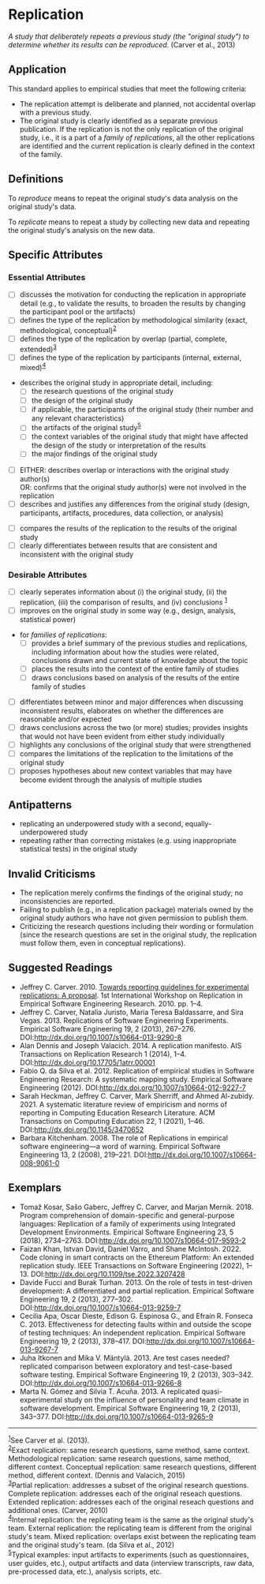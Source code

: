 # Replication
<standard name="Replication">


*<desc>A study that deliberately repeats a previous study (the "original study") to determine whether its results can be reproduced.</desc>* (Carver et al., 2013)


## Application 

This standard applies to empirical studies that meet the following criteria:

- The replication attempt is deliberate and planned, not accidental overlap with a previous study.
- The original study is clearly identified as a separate previous publication. If the replication is not the only replication of the original study, i.e., it is a part of a *family of replications*, all the other replications are identified and the current replication is clearly defined in the context of the family.
 

## Definitions
  
To _reproduce_ means to repeat the original study's data analysis on the original study's data.
  
To _replicate_ means to repeat a study by collecting new data and repeating the original study's analysis on the new data.


## Specific Attributes
	
### Essential Attributes
	
<checklist name="Essential">

<intro>

- [ ] discusses the motivation for conducting the replication in appropriate detail (e.g., to validate the results, to broaden the results by changing the participant pool or the artifacts)
- [ ] defines the type of the replication by methodological similarity (exact, methodological, conceptual)<sup>[2](#footnote2)</sup>
- [ ] defines the type of the replication by overlap (partial, complete, extended)<sup>[3](#footnote3)</sup>
- [ ] defines the type of the replication by participants (internal, external, mixed)<sup>[4](#footnote4)</sup>

<method>

- describes the original study in appropriate detail, including:
  - [ ] the research questions of the original study
  - [ ] the design of the original study 
  - [ ] if applicable, the participants of the original study (their number and any relevant characteristics)
  - [ ] the artifacts of the original study<sup>[5](#footnote5)</sup>
  - [ ] the context variables of the original study that might have affected the design of the study or interpretation of the results
  - [ ] the major findings of the original study
- [ ] EITHER: describes overlap or interactions with the original study author(s)    
	OR: confirms that the original study author(s) were not involved in the replication
- [ ] describes and justifies any differences from the original study (design, participants, artifacts, procedures, data collection, or analysis)

<results>

- [ ] compares the results of the replication to the results of the original study
- [ ] clearly differentiates between results that are consistent and inconsistent with the original study

<discussion>

<conclusion>
  
<other>

</checklist>
     
### Desirable Attributes

<checklist name="Desirable">

- [ ] 	clearly seperates information about (i) the original study, (ii) the replication, (iii) the comparison of results, and (iv) conclusions <sup>[1](#footnote1)</sup>
- [ ] 	improves on the original study in some way (e.g., design, analysis, statistical power)
- for *families of replications*:
  	- [ ] provides a brief summary of the previous studies and replications, including information about how the studies were related, conclusions drawn and current state of knowledge about the topic 
	- [ ] places the results into the context of the entire family of studies 
  	- [ ] draws conclusions based on analysis of the results of the entire family of studies 	
- [ ] 	differentiates between minor and major differences when discussing inconsistent results, elaborates on whether the differences are reasonable and/or expected
- [ ]	 draws conclusions across the two (or more) studies; provides insights that would not have been evident from either study individually
- [ ] 	highlights any conclusions of the original study that were strengthened
- [ ] 	compares the limitations of the replication to the limitations of the original study
- [ ] 	proposes hypotheses about new context variables that may have become evident through the analysis of multiple studies

</checklist> 


<!-- ### Extraordinary Attributes
<checklist name="Extraordinary">


</checklist>  -->
	
## Antipatterns
	
- replicating an underpowered study with a second, equally-underpowered study
- repeating rather than correcting mistakes (e.g. using inappropriate statistical tests) in the original study 


## Invalid Criticisms

- The replication merely confirms the findings of the original study; no inconsistencies are reported.
- Failing to publish (e.g., in a replication package) materials owned by the original study authors who have not given permission to publish them. 
- Criticizing the research questions including their wording or formulation (since the research questions are set in the original study, the replication must follow them, even in conceptual replications).

## Suggested Readings

- Jeffrey C. Carver. 2010. [Towards reporting guidelines for experimental replications: A proposal](http://carver.cs.ua.edu/Papers/Conference/2010/2010_RESER.pdf). 1st International Workshop on Replication in Empirical Software Engineering Research. 2010. pp. 1–4.
- Jeffrey C. Carver, Natalia Juristo, Maria Teresa Baldassarre, and Sira Vegas. 2013. Replications of Software Engineering Experiments. Empirical Software Engineering 19, 2 (2013), 267–276. DOI:http://dx.doi.org/10.1007/s10664-013-9290-8 
- Alan Dennis and Joseph Valacich. 2014. A replication manifesto. AIS Transactions on Replication Research 1 (2014), 1–4. DOI:http://dx.doi.org/10.17705/1atrr.00001 
- Fabio Q. da Silva et al. 2012. Replication of empirical studies in Software Engineering Research: A systematic mapping study. Empirical Software Engineering (2012). DOI:http://dx.doi.org/10.1007/s10664-012-9227-7 
- Sarah Heckman, Jeffrey C. Carver, Mark Sherriff, and Ahmed Al-zubidy. 2021. A systematic literature review of empiricism and norms of reporting in Computing Education Research Literature. ACM Transactions on Computing Education 22, 1 (2021), 1–46. DOI:http://dx.doi.org/10.1145/3470652 
- Barbara Kitchenham. 2008. The role of Replications in empirical software engineering—a word of warning. Empirical Software Engineering 13, 2 (2008), 219–221. DOI:http://dx.doi.org/10.1007/s10664-008-9061-0 


## Exemplars

- Tomaž Kosar, Sašo Gaberc, Jeffrey C. Carver, and Marjan Mernik. 2018. Program comprehension of domain-specific and general-purpose languages: Replication of a family of experiments using Integrated Development Environments. Empirical Software Engineering 23, 5 (2018), 2734–2763. DOI:http://dx.doi.org/10.1007/s10664-017-9593-2 
- Faizan Khan, Istvan David, Daniel Varro, and Shane McIntosh. 2022. Code cloning in smart contracts on the Ethereum Platform: An extended replication study. IEEE Transactions on Software Engineering (2022), 1–13. DOI:http://dx.doi.org/10.1109/tse.2022.3207428 
- Davide Fucci and Burak Turhan. 2013. On the role of tests in test-driven development: A differentiated and partial replication. Empirical Software Engineering 19, 2 (2013), 277–302. DOI:http://dx.doi.org/10.1007/s10664-013-9259-7
- Cecilia Apa, Oscar Dieste, Edison G. Espinosa G., and Efraín R. Fonseca C. 2013. Effectiveness for detecting faults within and outside the scope of testing techniques: An independent replication. Empirical Software Engineering 19, 2 (2013), 378–417. DOI:http://dx.doi.org/10.1007/s10664-013-9267-7 
- Juha Itkonen and Mika V. Mäntylä. 2013. Are test cases needed? replicated comparison between exploratory and test-case-based software testing. Empirical Software Engineering 19, 2 (2013), 303–342. DOI:http://dx.doi.org/10.1007/s10664-013-9266-8 
- Marta N. Gómez and Silvia T. Acuña. 2013. A replicated quasi-experimental study on the influence of personality and team climate in software development. Empirical Software Engineering 19, 2 (2013), 343–377. DOI:http://dx.doi.org/10.1007/s10664-013-9265-9 

---
<footnote><sup>[1](#footnote1)</sup>See Carver et al. (2013).</footnote><br>
<footnote><sup>[2](#footnote2)</sup>Exact replication: same research questions, same method, same context. Methodological replication: same research questions, same method, different context. Conceptual replication: same research questions, different method, different context. (Dennis and Valacich, 2015)</footnote><br>
<footnote><sup>[3](#footnote3)</sup>Partial replication: addresses a subset of the original research questions. Complete replication: addresses each of the original reseach questions. Extended replication: addresses each of the original reseach questions and additional ones. (Carver, 2010)</footnote><br>
<footnote><sup>[4](#footnote4)</sup>Internal replication: the replicating team is the same as the original study's team. External replication: the replicating team is different from the original study's team. Mixed replication: overlaps exist between the replicating team and the original study's team. (da Silva et al., 2012)</footnote><br>
<footnote><sup>[5](#footnote5)</sup>Typical examples: input artifacts to experiments (such as questionnaires, user guides, etc.), output artifacts and data (interview transcripts, raw data, pre-processed data, etc.), analysis scripts, etc.</footnote><br>
